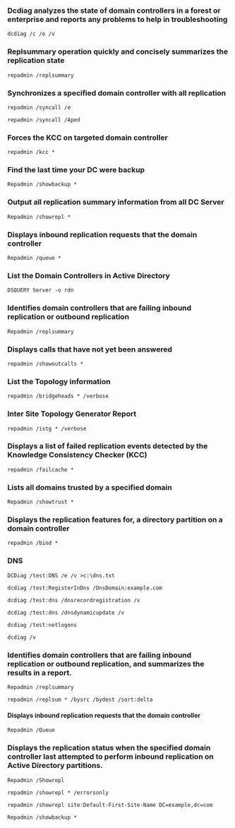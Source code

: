 ### Dcdiag analyzes the state of domain controllers in a forest or enterprise and reports any problems to help in troubleshooting

```dcdiag /c /e /v```

### Replsummary operation quickly and concisely summarizes the replication state

```repadmin /replsummary```

### Synchronizes a specified domain controller with all replication

```repadmin /syncall /e```

```repadmin /syncall /Aped```

### Forces the KCC on targeted domain controller

```repadmin /kcc *```

### Find the last time your DC were backup

```Repadmin /showbackup *```

### Output all replication summary information from all DC Server

```Repadmin /showrepl *```

### Displays inbound replication requests that the domain controller

```Repadmin /queue *```

### List the Domain Controllers in Active Directory

```DSQUERY Server -o rdn```

### Identifies domain controllers that are failing inbound replication or outbound replication

```Repadmin /replsummary```

### Displays calls that have not yet been answered

```repadmin /showoutcalls *```

### List the Topology information

```repadmin /bridgeheads * /verbose```

### Inter Site Topology Generator Report

```repadmin /istg * /verbose```

### Displays a list of failed replication events detected by the Knowledge Consistency Checker (KCC)

```repadmin /failcache *```

### Lists all domains trusted by a specified domain

```Repadmin /showtrust *```

### Displays the replication features for, a directory partition on a domain controller

```repadmin /bind *```

### DNS 

```DCDiag /test:DNS /e /v >c:\dns.txt```

```dcdiag /test:RegisterInDns /DnsDomain:example.com```

```dcdiag /test:dns /dnsrecordregistration /v```

```dcdiag /test:dns /dnsdynamicupdate /v```

```dcdiag /test:netlogons```

```dcdiag /v```

### Identifies domain controllers that are failing inbound replication or outbound replication, and summarizes the results in a report.

```Repadmin /replsummary```

```repadmin /replsum * /bysrc /bydest /sort:delta```

#### Displays inbound replication requests that the domain controller

```Repadmin /Queue```

### Displays the replication status when the specified domain controller last attempted to perform inbound replication on Active Directory partitions.

```Repadmin /Showrepl```

```repadmin /showrepl * /errorsonly```

```repadmin /showrepl site:Default-First-Site-Name DC=example,dc=com```

```Repadmin /showbackup *```